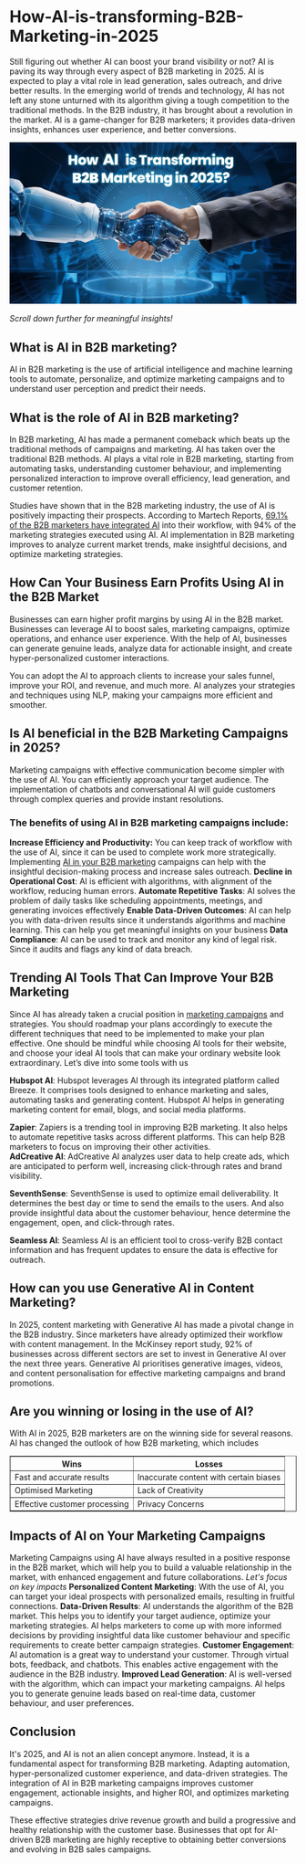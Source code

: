 # How-AI-is-transforming-B2B-Marketing-in-2025
Still figuring out whether AI can boost your brand visibility or not? AI is paving its way through every aspect of B2B marketing in 2025. AI is expected to play a vital role in lead generation, sales outreach, and drive better results. In the emerging world of trends and technology, AI has not left any stone unturned with its algorithm giving a tough competition to the traditional methods. In the B2B industry, it has brought about a revolution in the market. AI is a game-changer for B2B marketers; it provides data-driven insights, enhances user experience, and better conversions.

[<img src="How-AI-is-transforming-B2B-Marketing-in-2025.png">](https://github.com/zuri393/How-AI-is-transforming-B2B-Marketing-in-2025/blob/9b09d1a963fd4b49e30737cfe8956343a72ae326/How-AI-is-transforming-B2B-Marketing-in-2025.png)

_Scroll down further for meaningful insights!_

## What is AI in B2B marketing?
AI in B2B marketing is the use of artificial intelligence and machine learning tools to automate, personalize, and optimize marketing campaigns and to understand user perception and predict their needs. 

## What is the role of AI in B2B marketing?
In B2B marketing, AI has made a permanent comeback which beats up the traditional methods of campaigns and marketing. AI has taken over the traditional B2B methods. AI plays a vital role in B2B marketing, starting from automating tasks, understanding customer behaviour, and implementing personalized interaction to improve overall efficiency, lead generation, and customer retention. 

Studies have shown that in the B2B marketing industry, the use of AI is positively impacting their prospects. According to Martech Reports, <a href="https://martech.org/ai-and-marketing-what-the-stats-show/">69.1% of the B2B marketers have integrated AI</a> into their workflow, with 94%  of the marketing strategies executed using AI. 
AI implementation in B2B marketing improves to analyze current market trends, make insightful decisions, and optimize marketing strategies. 


## How Can Your Business Earn Profits Using AI in the B2B Market

Businesses can earn higher profit margins by using AI in the B2B market. Businesses can leverage AI to boost sales, marketing campaigns, optimize operations, and enhance user experience. With the help of AI, businesses can generate genuine leads, analyze data for actionable insight, and create hyper-personalized customer interactions. 

You can adopt the AI to approach clients to increase your sales funnel, improve your ROI, and revenue, and much more. AI analyzes your strategies and techniques using NLP, making your campaigns more efficient and smoother.

## Is AI beneficial in the B2B Marketing Campaigns in 2025?

Marketing campaigns with effective communication become simpler with the use of AI. You can efficiently approach your target audience. The implementation of chatbots and conversational AI will guide customers through complex queries and provide instant resolutions. 

### The benefits of using AI in B2B marketing campaigns include:

**Increase Efficiency and Productivity:**
You can keep track of workflow with the use of AI, since it can be used to complete work more strategically. Implementing <a href="https://www.datainfometrix.com/blog/what-is-b2b-marketing-a-complete-guide-in-2025/">AI in your B2B marketing</a> campaigns can help with the insightful decision-making process and increase sales outreach. 
**Decline in Operational Cost**: AI is efficient with algorithms, with alignment of the workflow, reducing human errors.
**Automate Repetitive Tasks**: AI solves the problem of daily tasks like scheduling appointments, meetings, and generating invoices effectively 
**Enable Data-Driven Outcomes**: AI can help you with data-driven results since it understands algorithms and machine learning. This can help you get meaningful insights on your business
**Data Compliance**: AI can be used to track and monitor any kind of legal risk. Since it audits and flags any kind of data breach.

## Trending AI Tools That Can Improve Your B2B Marketing 
Since AI has already taken a crucial position in <a href="https://www.datainfometrix.com/email-marketing/">marketing campaigns</a> and strategies. You should roadmap your plans accordingly to execute the different techniques that need to be implemented to make your plan effective. One should be mindful while choosing AI tools for their website, and choose your ideal AI tools that can make your ordinary website look extraordinary.  Let’s dive into some tools with us 

**Hubspot AI**: 
Hubspot leverages AI through its integrated platform called Breeze. It comprises tools designed to enhance marketing and sales, automating tasks and generating content. Hubspot AI helps in generating marketing content for email, blogs, and social media platforms. 

**Zapier**: 
Zapiers is a trending tool in improving B2B marketing. It also helps to automate repetitive tasks across different platforms. This can help B2B marketers to focus on improving their other activities.  
**AdCreative AI**:
AdCreative AI analyzes user data to help create ads, which are anticipated to perform well, increasing click-through rates and brand visibility. 

**SeventhSense**: 
SeventhSense is used to optimize email deliverability. It determines the best day or time to send the emails to the users. And also provide insightful data about the customer behaviour, hence determine the engagement, open, and click-through rates. 

**Seamless AI**: 
Seamless AI  is an efficient tool to cross-verify B2B contact information and has frequent updates to ensure the data is effective for outreach.

## How can you use Generative AI in Content Marketing?
In 2025, content marketing with Generative AI has made a pivotal change in the B2B industry. Since marketers have already optimized their workflow with content management. In the McKinsey report study, 92% of businesses across different sectors are set to invest in Generative AI over the next three years. Generative AI prioritises generative images, videos, and content personalisation for effective marketing campaigns and brand promotions.

## Are you winning or losing in the use of AI?
With AI in 2025, B2B marketers are on the winning side for several reasons. AI has changed the outlook of how B2B marketing, which includes
<table border="1" cellpadding="8" cellspacing="0">
  <tr>
    <th>Wins</th>
    <th>Losses</th>
  </tr>
  <tr>
    <td>Fast and accurate results</td>
    <td>Inaccurate content with certain biases</td>
  </tr>
  <tr>
    <td>Optimised Marketing</td>
    <td>Lack of Creativity</td>
  </tr>
  <tr>
    <td>Effective customer processing</td>
    <td>Privacy Concerns</td>
  </tr>
</table>

## Impacts of AI on Your Marketing Campaigns
Marketing Campaigns using AI have always resulted in a positive response in the B2B market, which will help you to build a valuable relationship in the market, with enhanced engagement and future collaborations.
_Let's focus on key impacts_
**Personalized Content Marketing**: With the use of AI, you can target your ideal prospects with personalized emails, resulting in fruitful connections. 
**Data-Driven Results**: AI understands the algorithm of the B2B market. This helps you to identify your target audience, optimize your marketing strategies. AI helps marketers to come up with more informed decisions by providing insightful data like customer behaviour and specific requirements to create better campaign strategies. 
**Customer Engagement**: AI automation is a great way to understand your customer. Through virtual bots, feedback, and chatbots. This enables active engagement with the audience in the B2B industry.
**Improved Lead Generation**: AI is well-versed with the algorithm, which can impact your marketing campaigns. AI helps you to generate genuine leads based on real-time data, customer behaviour, and user preferences. 

## Conclusion
It's 2025, and AI is not an alien concept anymore. Instead, it is a fundamental aspect for transforming B2B marketing. Adapting automation, hyper-personalized customer experience, and data-driven strategies. The integration of AI in B2B marketing campaigns improves customer engagement, actionable insights, and  higher ROI, and optimizes marketing campaigns.

These effective strategies drive revenue growth and build a progressive and healthy relationship with the customer base. Businesses that opt for AI-driven B2B marketing are highly receptive to obtaining better conversions and evolving in B2B sales campaigns. 
